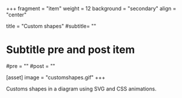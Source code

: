 +++
fragment = "item"
weight = 12
background = "secondary"
align = "center"

title = "Custom shapes"
#subtitle= ""

# Subtitle pre and post item
#pre = ""
#post = ""

[asset]
  image = "customshapes.gif"
+++

Customs shapes in a diagram using SVG and CSS animations.
